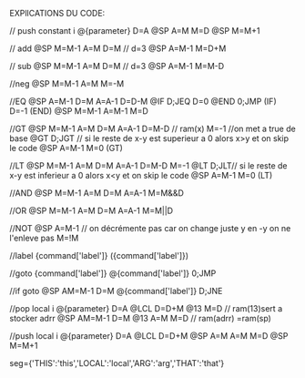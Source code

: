 EXPlICATIONS DU CODE:

// push constant i
@{parameter}
D=A 
@SP 
A=M 
M=D
@SP 
M=M+1

// add
@SP
M=M-1 
A=M
D=M // d=3
@SP
A=M-1
M=D+M

// sub
@SP
M=M-1 
A=M
D=M // d=3
@SP
A=M-1
M=M-D

//neg
@SP
M=M-1
A=M
M=-M

//EQ
@SP
A=M-1
D=M
A=A-1
D=D-M
@IF
D;JEQ
D=0
@END
0;JMP
(IF)
D=-1
(END)
@SP
M=M-1
A=M-1
M=D

//GT
@SP
M=M-1
A=M
D=M
A=A-1
D=M-D // ram(x)
M=-1  //on met a true de  base
@GT
D;JGT // si le reste de x-y est superieur a 0 alors x>y et on skip le code
@SP
A=M-1
M=0
(GT)

//LT
@SP
M=M-1
A=M
D=M
A=A-1
D=M-D
M=-1
@LT
D;JLT// si le reste de x-y est inferieur a 0 alors x<y et on skip le code
@SP
A=M-1
M=0
(LT)

//AND
@SP
M=M-1
A=M
D=M
A=A-1
M=M&&D

//OR
@SP
M=M-1
A=M
D=M
A=A-1
M=M||D

//NOT
@SP
A=M-1 // on décrémente pas car on change juste y en -y on ne l'enleve pas
M=!M

//label {command['label']}
({command['label']})


//goto {command['label']}
@{command['label']}
0;JMP

//if goto
@SP
AM=M-1
D=M
@{command['label']}
D;JNE


//pop local i
@{parameter}
D=A
@LCL
D=D+M
@13
M=D // ram(13)sert a stocker adrr
@SP
AM=M-1
D=M
@13
A=M
M=D // ram(adrr) =ram(sp)

//push local i
@{parameter}
D=A
@LCL
D=D+M
@SP
A=M
A=M
M=D
@SP
M=M+1

seg={'THIS':'this','LOCAL':'local','ARG':'arg','THAT':'that'}

